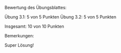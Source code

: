 Bewertung des Übungsblattes:

Übung 3.1:   5 von  5 Punkten
Übung 3.2:   5 von  5 Punkten

Insgesamt:  10 von 10 Punkten

Bemerkungen:

Super Lösung!